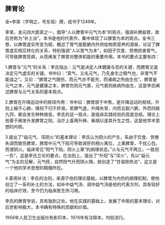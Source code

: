 ## 脾胃论

金•李杲（字明之，号东垣）撰，成书于1249年。

李杲，金元四大医家之一，倡导“人以脾胃中元气为本”的观点，强调补脾益胃，故后世称为“补土派”。本书是他的代表作，集中体现了以脾胃为本的观点。全书三卷，以脾胃虚实传变为纲，概述了胃气是脏腑内外供给物质营养的源泉，论证了脾胃虚实相互转化的关系，特别强调“人以胃气为本”，如因于饮食、劳倦损害胃气，可导致脾胃受病，从而阐发了脾胃对整体机能的重要作用。本书的要点主要有四：

1.脾胃与“元气”的关系：李氏指出：元气是决定人体健康与否的关键，而脾胃又是决定元气虚实的关键。书中曰：“真气，又名元气，乃先身生之精气也，非胃气不能滋之”。又曰：“脾胃之气既伤，而元气亦不能充，而诸病之所由生也”。脾胃是元气之本，元气是健康之本，脾胃伤则元气衰，元气衰则疾病所由生，这是李氏阐述脾胃与元气关系的基本观点。

2.脾胃在升降运动中的枢纽作用：书中曰：脾胃居于中焦，是升降运动的枢纽，升则上输于心肺，降则下归于肝肾。若脾气虚，升降失常，内而五脏六腑，外而四肢九窍，都会发生种种病变。李氏的这一观点，是临床实践经验的高度总结。理论上他善于阐发升发脾胃之阳，治疗上喜用升麻、柴胡以遂其升生之性，这是他学术思想的内核。

3.提出了“益元气、泻阴火”的基本理论：李氏认为阴火的产生，系由于饮食、劳倦失调而致伤脾胃，脾胃中元气下陷可导致肾肝的相火离位，上乘脾胃，干扰心包，而谓阴火。临床常见“阳气下陷，阴火上乘”的病理状态。”火与元气不两立，一胜则一负”，这是李氏立论的要点。在治则上，提出了“升阳”与“泻火”，先以“益元气”为主的见解，元气旺，自然阳气升而阴火降，故创造了“甘温除热法”，这又是一个他的学术思想的精髓所在。

4.善用补法：李氏的治则，来源于他的理论基础，以脾胃为内伤的病理机制，使他创立了一系列补土的方法，如补中益气汤、调中益气汤是他的代表方剂，具有较好的临床疗效，至今仍为临床医生所习用。

李氏的脾胃学说，具有独到之处，他在实践的基础上，发展了中医的基本理论，对后世影响极大，本书确有特殊的贡献和价值。

1956年人民卫生出版社有影印本，1976年有注释本，均较流行。
